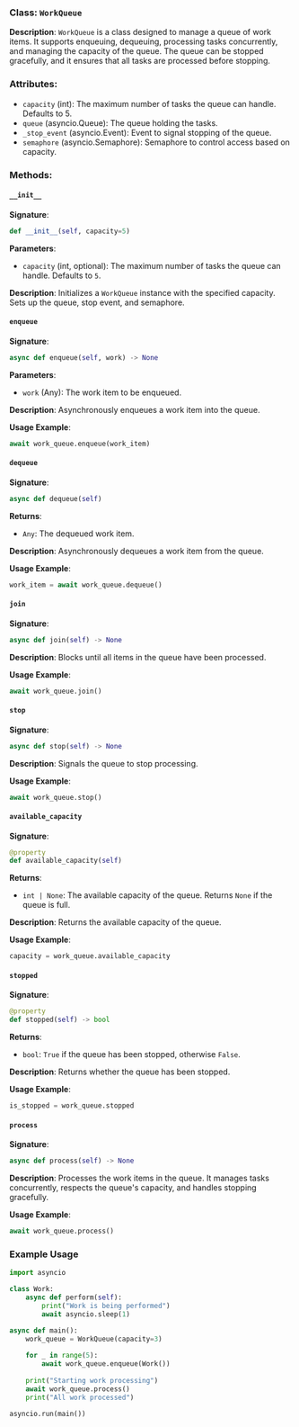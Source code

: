 
### Class: `WorkQueue`

**Description**:
`WorkQueue` is a class designed to manage a queue of work items. It supports enqueuing, dequeuing, processing tasks concurrently, and managing the capacity of the queue. The queue can be stopped gracefully, and it ensures that all tasks are processed before stopping.

### Attributes:

- `capacity` (int): The maximum number of tasks the queue can handle. Defaults to 5.
- `queue` (asyncio.Queue): The queue holding the tasks.
- `_stop_event` (asyncio.Event): Event to signal stopping of the queue.
- `semaphore` (asyncio.Semaphore): Semaphore to control access based on capacity.

### Methods:

#### `__init__`

**Signature**:
```python
def __init__(self, capacity=5)
```

**Parameters**:
- `capacity` (int, optional): The maximum number of tasks the queue can handle. Defaults to `5`.

**Description**:
Initializes a `WorkQueue` instance with the specified capacity. Sets up the queue, stop event, and semaphore.

#### `enqueue`

**Signature**:
```python
async def enqueue(self, work) -> None
```

**Parameters**:
- `work` (Any): The work item to be enqueued.

**Description**:
Asynchronously enqueues a work item into the queue.

**Usage Example**:
```python
await work_queue.enqueue(work_item)
```

#### `dequeue`

**Signature**:
```python
async def dequeue(self)
```

**Returns**:
- `Any`: The dequeued work item.

**Description**:
Asynchronously dequeues a work item from the queue.

**Usage Example**:
```python
work_item = await work_queue.dequeue()
```

#### `join`

**Signature**:
```python
async def join(self) -> None
```

**Description**:
Blocks until all items in the queue have been processed.

**Usage Example**:
```python
await work_queue.join()
```

#### `stop`

**Signature**:
```python
async def stop(self) -> None
```

**Description**:
Signals the queue to stop processing.

**Usage Example**:
```python
await work_queue.stop()
```

#### `available_capacity`

**Signature**:
```python
@property
def available_capacity(self)
```

**Returns**:
- `int | None`: The available capacity of the queue. Returns `None` if the queue is full.

**Description**:
Returns the available capacity of the queue.

**Usage Example**:
```python
capacity = work_queue.available_capacity
```

#### `stopped`

**Signature**:
```python
@property
def stopped(self) -> bool
```

**Returns**:
- `bool`: `True` if the queue has been stopped, otherwise `False`.

**Description**:
Returns whether the queue has been stopped.

**Usage Example**:
```python
is_stopped = work_queue.stopped
```

#### `process`

**Signature**:
```python
async def process(self) -> None
```

**Description**:
Processes the work items in the queue. It manages tasks concurrently, respects the queue's capacity, and handles stopping gracefully.

**Usage Example**:
```python
await work_queue.process()
```

### Example Usage

```python
import asyncio

class Work:
    async def perform(self):
        print("Work is being performed")
        await asyncio.sleep(1)

async def main():
    work_queue = WorkQueue(capacity=3)
    
    for _ in range(5):
        await work_queue.enqueue(Work())
    
    print("Starting work processing")
    await work_queue.process()
    print("All work processed")

asyncio.run(main())
```
